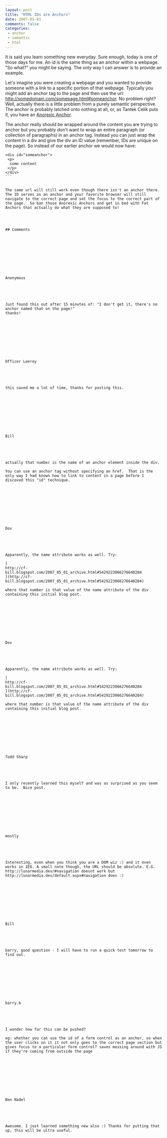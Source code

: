 ```yaml
---
layout: post
title: "HTML IDs are Anchors"
date: 2007-05-01
comments: false
categories:
 - anchor
 - semantic
 - html
---
```

It is said you learn something new everyday. Sure enough, today is one of
those days for me. An id is the same thing as an anchor within a webpage. "So
what?" you might be saying. The only way I can answer is to provide an
example.  
  
Let's imagine you were creating a webpage and you wanted to provide someone
with a link to a specific portion of that webpage. Typically you might add an
anchor tag <a name="someanchor" /> to the page and then use the url:
http://somedomain.com/somepage.html#someanchor. No problem right? Well,
actually there is a little problem from a purely semantic perspective. The
anchor is probably latched onto nothing at all, or, as Tantek Celik puts it,
you have an [Anorexic
Anchor](http://tantek.com/log/2002/11.html#L20021128t1352).  
  
The anchor really should be wrapped around the content you are trying to
anchor but you probably don't want to wrap an entire paragraph (or collection
of paragraphs) in an anchor tag. Instead you can just wrap the content in a
div and give the div an ID value (remember, IDs are unique on the page). So
instead of our earlier anchor we would now have:  

    
    
      
    <div id="someanchor">  
     <p>  
      some content  
     </p>  
    </div>  
    ```
      
      
    The same url will still work even though there isn't an anchor there.  The ID serves as an anchor and your favorite browser will still navigate to the correct page and set the focus to the correct part of the page.  So ban those Anorexic Anchors and get in bed with Fat Anchors that actually do what they are supposed to!
    
    
    
    
    ## Comments
    
    
    
    
    
    
    
    
    
    
    Anonymous
    
    
    
    
    
    Just found this out after 15 minutes of: "I don't get it, there's no anchor named that on the page!"  
    thanks!
    
    
    
    
    
    
    
    
    
    
    Officer Leeroy
    
    
    
    
    
    this saved me a lot of time, thanks for posting this.
    
    
    
    
    
    
    
    
    
    
    Bill
    
    
    
    
    
    actually that number is the name of an anchor element inside the div.  
      
    You can use an anchor tag without specifying an href.  That is the only way I had known how to link to content in a page before I discoved this "id" technique.
    
    
    
    
    
    
    
    
    
    
    Dov
    
    
    
    
    
    Apparently, the name attribute works as well. Try:  
      
    [  
    http://cf-bill.blogspot.com/2007_05_01_archive.html#5429223066276640284  
    ](http://cf-bill.blogspot.com/2007_05_01_archive.html#5429223066276640284)  
      
    where that number is that value of the name attribute of the div containing this initial blog post.
    
    
    
    
    
    
    
    
    
    
    Dov
    
    
    
    
    
    Apparently, the name attribute works as well. Try:  
      
    [  
    http://cf-bill.blogspot.com/2007_05_01_archive.html#5429223066276640284  
    ](http://cf-bill.blogspot.com/2007_05_01_archive.html#5429223066276640284)  
      
    where that number is that value of the name attribute of the div containing this initial blog post.
    
    
    
    
    
    
    
    
    
    
    Todd Sharp
    
    
    
    
    
    I only recently learned this myself and was as surprised as you seem to be.  Nice post.
    
    
    
    
    
    
    
    
    
    
    mostly
    
    
    
    
    
    Interesting, even when you think you are a DOM wiz :) and it even works in IE6. A small note though, the URL should be absolute. E.G. http://lunarmedia.dev/#navigation doesnt work but http://lunarmedia.dev/default.aspx#navigation does :)
    
    
    
    
    
    
    
    
    
    
    Bill
    
    
    
    
    
    barry, good question - I will have to run a quick test tomorrow to find out.
    
    
    
    
    
    
    
    
    
    
    barry.b
    
    
    
    
    
    I wonder how far this can be pushed?  
      
    eg: whether you can use the id of a form control as an anchor, so when the user clicks on it it not only goes to the correct page section but gives focus to a particular form control? saves messing around with JS if they're coming from outside the page
    
    
    
    
    
    
    
    
    
    
    Ben Nadel
    
    
    
    
    
    Awesome. I just learned something new also :) Thanks for putting that up, this will be ultra useful.
    
    
    
    
    
    
    
    
    

